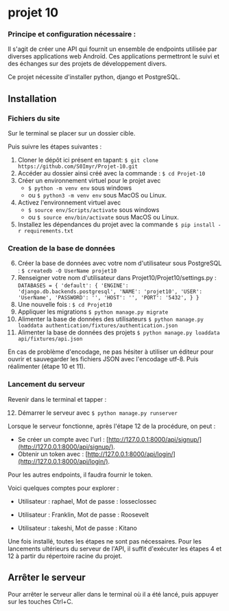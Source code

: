 # projet 10


### Principe et configuration nécessaire :
Il s'agit de créer une API qui fournit un ensemble de endpoints utilisée par diverses applications web Androïd. Ces applications permettront le suivi et des échanges sur des projets de développement divers.

Ce projet nécessite d'installer python, django et PostgreSQL.

## Installation
### Fichiers du site
Sur le terminal se placer sur un dossier cible.

Puis suivre les étapes suivantes :
1. Cloner le dépôt ici présent en tapant: `$ git clone https://github.com/S0Imyr/Projet-10.git`
2. Accéder au dossier ainsi créé avec la commande : `$ cd Projet-10`
3. Créer un environnement virtuel pour le projet avec 
    - `$ python -m venv env` sous windows 
    - ou `$ python3 -m venv env` sous MacOS ou Linux.
4. Activez l'environnement virtuel avec 
    - `$ source env/Scripts/activate` sous windows 
    - ou `$ source env/bin/activate` sous MacOS ou Linux.
5. Installez les dépendances du projet avec la commande `$ pip install -r requirements.txt`


### Creation de la base de données

6. Créer la base de données avec votre nom d'utilisateur sous PostgreSQL : `$ createdb -O UserName projet10`
7. Renseigner votre nom d'utilisateur dans Projet10/Projet10/settings.py :
`DATABASES = {
    'default': {
        'ENGINE': 'django.db.backends.postgresql',
        'NAME': 'projet10',
        'USER': 'UserName',
        'PASSWORD': '',
        'HOST': '',
        'PORT': '5432',
    }
}`
8. Une nouvelle fois : `$ cd Projet10`
9. Appliquer les migrations `$ python manage.py migrate`
10. Alimenter la base de données des utilisateurs `$ python manage.py loaddata authentication/fixtures/authentication.json`
11. Alimenter la base de données des projets `$ python manage.py loaddata api/fixtures/api.json`

En cas de problème d'encodage, ne pas hésiter à utiliser un éditeur pour ouvrir et sauvegarder les fichiers JSON avec l'encodage utf-8. Puis réalimenter (étape 10 et 11).

### Lancement du serveur
Revenir dans le terminal et tapper :

12. Démarrer le serveur avec `$ python manage.py runserver`

Lorsque le serveur fonctionne, après l'étape 12 de la procédure, on peut :
 - Se créer un compte avec l'url : [http://127.0.0.1:8000/api/signup/](http://127.0.0.1:8000/api/signup/).
 - Obtenir un token avec : [http://127.0.0.1:8000/api/login/](http://127.0.0.1:8000/api/login/).

Pour les autres endpoints, il faudra fournir le token.

Voici quelques comptes pour explorer :
  - Utilisateur : raphael, 
  Mot de passe : losseclossec

  - Utilisateur : Franklin, 
  Mot de passe : Roosevelt

  - Utilisateur : takeshi, 
  Mot de passe : Kitano

Une fois installé, toutes les étapes ne sont pas nécessaires. Pour les lancements ultérieurs du serveur de l'API, il suffit d'exécuter les étapes 4 et 12 à partir du répertoire racine du projet.

## Arrêter le serveur

Pour arrêter le serveur aller dans le terminal où il a été lancé, puis appuyer sur les touches Ctrl+C.